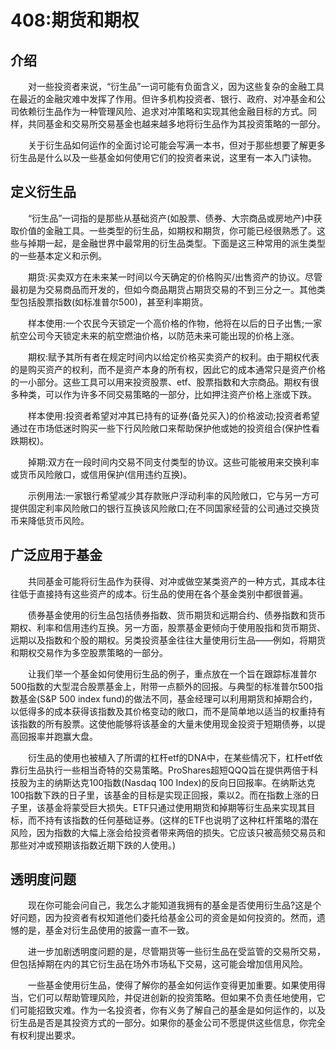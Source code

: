 # 408:期货和期权
## 介绍

　　对一些投资者来说，“衍生品”一词可能有负面含义，因为这些复杂的金融工具在最近的金融灾难中发挥了作用。但许多机构投资者、银行、政府、对冲基金和公司依赖衍生品作为一种管理风险、追求对冲策略和实现其他金融目标的方式。同样，共同基金和交易所交易基金也越来越多地将衍生品作为其投资策略的一部分。

　　关于衍生品如何运作的全面讨论可能会写满一本书，但对于那些想要了解更多衍生品是什么以及一些基金如何使用它们的投资者来说，这里有一本入门读物。

## 定义衍生品

　　“衍生品”一词指的是那些从基础资产(如股票、债券、大宗商品或房地产)中获取价值的金融工具。一些类型的衍生品，如期权和期货，你可能已经很熟悉了。这些与掉期一起，是金融世界中最常用的衍生品类型。下面是这三种常用的派生类型的一些基本定义和示例。

　　期货:买卖双方在未来某一时间以今天确定的价格购买/出售资产的协议。尽管最初是为交易商品而开发的，但如今商品期货占期货交易的不到三分之一。其他类型包括股票指数(如标准普尔500)，甚至利率期货。

　　样本使用:一个农民今天锁定一个高价格的作物，他将在以后的日子出售;一家航空公司今天锁定未来的航空燃油价格，以防范未来可能出现的价格上涨。

　　期权:赋予其所有者在规定时间内以给定价格买卖资产的权利。由于期权代表的是购买资产的权利，而不是资产本身的所有权，因此它的成本通常只是资产价格的一小部分。这些工具可以用来投资股票、etf、股票指数和大宗商品。期权有很多种类，可以作为许多不同交易策略的一部分，比如押注资产价格上涨或下跌。

　　样本使用:投资者希望对冲其已持有的证券(备兑买入)的价格波动;投资者希望通过在市场低迷时购买一些下行风险敞口来帮助保护他或她的投资组合(保护性看跌期权)。

　　掉期:双方在一段时间内交易不同支付类型的协议。这些可能被用来交换利率或货币风险敞口，或信用保护(信用违约互换)。

　　示例用法:一家银行希望减少其存款账户浮动利率的风险敞口，它与另一方可提供固定利率风险敞口的银行互换该风险敞口;在不同国家经营的公司通过交换货币来降低货币风险。

## 广泛应用于基金

　　共同基金可能将衍生品作为获得、对冲或做空某类资产的一种方式，其成本往往低于直接持有这些资产的成本。衍生品的使用在各个基金类别中都很普遍。

　　债券基金使用的衍生品包括债券指数、货币期货和远期合约、债券指数和货币期权、利率和信用违约互换。另一方面，股票基金更倾向于使用股指和货币期货、远期以及指数和个股的期权。另类投资基金往往大量使用衍生品——例如，将期货和期权交易作为多空股票策略的一部分。

　　让我们举一个基金如何使用衍生品的例子，重点放在一个旨在跟踪标准普尔500指数的大型混合股票基金上，附带一点额外的回报。与典型的标准普尔500指数基金(S&P 500 index fund)的做法不同，基金经理可以利用期货和掉期合约，以低得多的成本获得该指数及其价格变动的敞口，而不是简单地以适当的权重持有该指数的所有股票。这使他能够将该基金的大量未使用现金投资于短期债券，以提高回报率并跑赢大盘。

　　衍生品的使用也被植入了所谓的杠杆etf的DNA中，在某些情况下，杠杆etf依靠衍生品执行一些相当奇特的交易策略。ProShares超短QQQ旨在提供两倍于科技股为主的纳斯达克100指数(Nasdaq 100 Index)的反向日回报率。在纳斯达克100指数下跌的日子里，该基金的目标是实现正回报，乘以2。而在指数上涨的日子里，该基金将蒙受巨大损失。ETF只通过使用期货和掉期等衍生品来实现其目标，而不持有该指数的任何基础证券。(这样的ETF也说明了这种杠杆策略的潜在风险，因为指数的大幅上涨会给投资者带来两倍的损失。它应该只被高频交易员和那些对冲或预期该指数近期下跌的人使用。)

## 透明度问题

　　现在你可能会问自己，我怎么才能知道我拥有的基金是否使用衍生品?这是个好问题，因为投资者有权知道他们委托给基金公司的资金是如何投资的。然而，遗憾的是，基金对衍生品使用的披露一直不一致。

　　进一步加剧透明度问题的是，尽管期货等一些衍生品在受监管的交易所交易，但包括掉期在内的其它衍生品在场外市场私下交易，这可能会增加信用风险。

　　一些基金使用衍生品，使得了解你的基金如何运作变得更加重要。如果使用得当，它们可以帮助管理风险，并促进创新的投资策略。但如果不负责任地使用，它们可能招致灾难。作为一名投资者，你有义务了解自己的基金是如何运作的，以及衍生品是否是其投资方式的一部分。如果你的基金公司不愿提供这些信息，你完全有权利提出要求。
